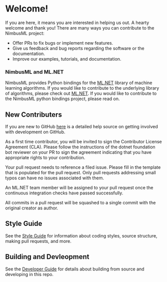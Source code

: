 # Welcome!

If you are here, it means you are interested in helping us out. A hearty welcome and thank you! There are many ways you can contribute to the NimbusML project:

* Offer PRs to fix bugs or implement new features.
* Give us feedback and bug reports regarding the software or the documentation.
* Improve our examples, tutorials, and documentation.

### NimbusML and ML.NET

NimbusML provides Python bindings for the [ML.NET](https://www.microsoft.com/net/learn/apps/machine-learning-and-ai/ml-dotnet) library of machine learning algorithms. If you would like to contribute to the underlying library of algorithms, please check out [ML.NET](https://www.microsoft.com/net/learn/apps/machine-learning-and-ai/ml-dotnet).  If you would like to contribute to the NimbusML python bindings project, please read on.

## New Contributers

If you are new to GitHub [here](https://help.github.com/categories/collaborating-with-issues-and-pull-requests/) is a detailed help source on getting involved with development on GitHub.

As a first time contributor, you will be invited to sign the Contributor License Agreement (CLA). Please follow the instructions of the dotnet foundation bot reviewer on your PR to sign the agreement indicating that you have appropriate rights to your contribution.

Your pull request needs to reference a filed issue. Please fill in the template that is populated for the pull request. Only pull requests addressing small typos can have no issues associated with them.

An ML.NET team member will be assigned to your pull request once the continuous integration checks have passed successfully.

All commits in a pull request will be squashed to a single commit with the original creator as author.

## Style Guide

See the [Style Guide](docs/project-docs/style-guide.md) for information about coding styles, source structure, making pull requests, and more.

## Building and Devleopment

See the [Developer Guide](docs/developers/developer-guide.md) for details about building from source and developing in this repo.
